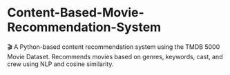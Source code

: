 # Content-Based-Movie-Recommendation-System
🎬 A Python-based content recommendation system using the TMDB 5000 Movie Dataset. Recommends movies based on genres, keywords, cast, and crew using NLP and cosine similarity.
